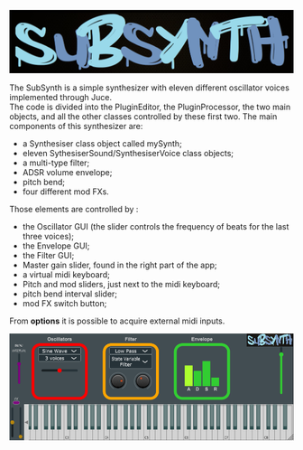 ![logo](https://github.com/David-Badiane/Juce-Midi-Synthesiser/blob/master/Synthesizer/images/whatever.png)

The SubSynth is a simple synthesizer with eleven different oscillator voices implemented through Juce.   
The code is divided into the PluginEditor,  the PluginProcessor, the two main objects, and all the other classes controlled by these first two.
The main components of this synthesizer are:
- a Synthesiser class object called mySynth;
- eleven SythesiserSound/SynthesiserVoice class objects;
- a multi-type filter;
- ADSR volume envelope;
- pitch bend;
- four different mod FXs.

Those elements are controlled by :
- the Oscillator GUI (the slider controls the frequency of beats for the last three voices);
- the Envelope GUI;
- the Filter GUI;
- Master gain slider, found in the right part of the app;
- a virtual midi keyboard;
- Pitch and mod sliders, just next to the midi keyboard;
- pitch bend interval slider;
- mod FX switch button;


From **options** it is possible to acquire external midi inputs.

<img src = "Synthesizer/images/interface.PNG" width = "1000" >
